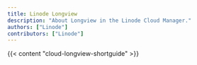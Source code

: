 ```yaml
---
title: Linode Longview
description: "About Longview in the Linode Cloud Manager."
authors: ["Linode"]
contributors: ["Linode"]
---
```


{{< content "cloud-longview-shortguide" >}}
